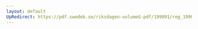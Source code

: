 ```yaml
---
layout: default
UpRedirect: https://pdf.swedeb.se/riksdagen-volumeG-pdf/199091/reg_199091/reg_199091_0775.pdf
---
```

